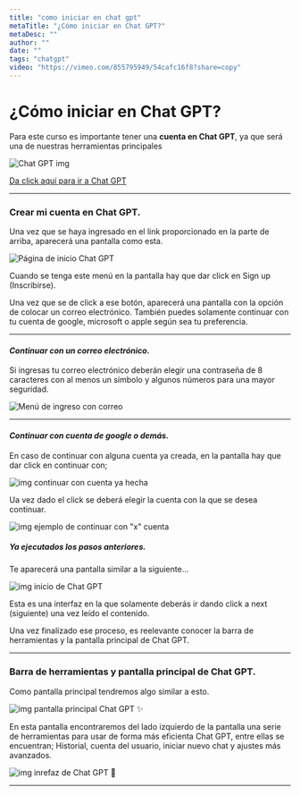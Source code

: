 ```yaml
---
title: "como iniciar en chat gpt"
metaTitle: "¿Cómo iniciar en Chat GPT?"
metaDesc: ""	
author: ""	
date: ""	
tags: "chatgpt"
video: "https://vimeo.com/855795949/54cafc16f8?share=copy"
---
```

# ¿Cómo iniciar en Chat GPT?

Para este curso es importante tener una **cuenta en Chat GPT**, ya que será una de nuestras herramientas principales

![Chat GPT img](./ima/ChatGPT1.png)

[Da click aquí para ir a Chat GPT](https://chat.openai.com/auth/login)

---
### Crear mi cuenta en Chat GPT.

Una vez que se haya ingresado en el link proporcionado en la parte de arriba, aparecerá una pantalla como esta.

![Página de inicio Chat GPT](./ima/registrochatgpt.png)

Cuando se tenga este menú en la pantalla hay que dar click en Sign up (Inscribirse).

Una vez que se de click a ese botón, aparecerá una pantalla con la opción de colocar un correo electrónico. 
También puedes solamente continuar con tu cuenta de google, microsoft o apple según sea tu preferencia.

---

#### _Continuar con un correo electrónico._

Si ingresas tu correo electrónico deberán elegir una contraseña de 8 caracteres con al menos un símbolo y algunos números para una mayor seguridad.

![Menú de ingreso con correo](./ima/withmail.png)

---

#### _Continuar con cuenta de google o demás._

En caso de continuar con alguna cuenta ya creada, en la pantalla hay que dar click en continuar con;

![img continuar con cuenta ya hecha](./ima/accountchatgpt.png)

Ua vez dado el click se deberá elegir la cuenta con la que se desea continuar.

![img ejemplo de continuar con "x" cuenta](./ima/continuarcon.png)

##### Ya ejecutados los pasos anteriores.
Te aparecerá una pantalla similar a la siguiente...

![img inicio de Chat GPT](./ima/iniciopagchat.png)

Esta es una interfaz en la que solamente deberás ir dando click a next (siguiente) una vez leído el contenido.

Una vez finalizado ese proceso, es reelevante conocer la barra de herramientas y la pantalla principal de Chat GPT.

---

### Barra de herramientas y pantalla principal de Chat GPT.

Como pantalla principal tendremos algo similar a esto.

![img pantalla principal Chat GPT ✨](./ima/piniciogpt.png)

En esta pantalla encontraremos del lado izquierdo de la pantalla una serie de herramientas para usar de forma más eficienta Chat GPT, entre ellas se encuentran; Historial, cuenta del usuario, iniciar nuevo chat y ajustes más avanzados. 

![img inrefaz de Chat GPT 💭](./ima/interfazdechatgpt.png)

---